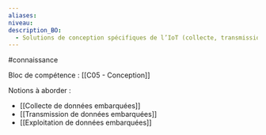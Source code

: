 ```yaml
---
aliases: 
niveau: 
description_BO:
  - Solutions de conception spécifiques de l’IoT (collecte, transmission, exploitation des données)
---
```

#connaissance

Bloc de compétence : [[C05 - Conception]]

Notions à aborder : 
- [[Collecte de données embarquées]]
- [[Transmission de données embarquées]]
- [[Exploitation de données embarquées]]
